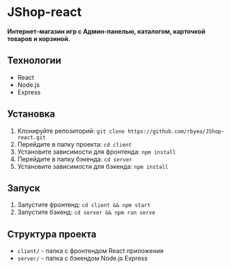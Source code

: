 # JShop-react

**Интернет-магазин игр с Админ-панелью, каталогом, карточкой товаров и корзиной.**

## Технологии

- React
- Node.js
- Express

## Установка

1. Клонируйте репозиторий: `git clone https://github.com/rbyea/JShop-react.git`
2. Перейдите в папку проекта: `cd client`
3. Установите зависимости для фронтенда: `npm install`
4. Перейдите в папку бэкенда: `cd server`
5. Установите зависимости для бэкенда: `npm install`

## Запуск

1. Запустите фронтенд: `cd client && npm start`
2. Запустите бэкенд: `cd server && npm run serve`

## Структура проекта

- `client/` - папка с фронтендом React приложения
- `server/` - папка с бэкендом Node.js Express
